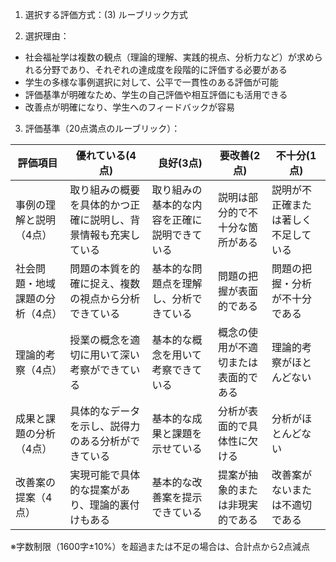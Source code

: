 1. 選択する評価方式：(3) ルーブリック方式

2. 選択理由：
- 社会福祉学は複数の観点（理論的理解、実践的視点、分析力など）が求められる分野であり、それぞれの達成度を段階的に評価する必要がある
- 学生の多様な事例選択に対して、公平で一貫性のある評価が可能
- 評価基準が明確なため、学生の自己評価や相互評価にも活用できる
- 改善点が明確になり、学生へのフィードバックが容易

3. 評価基準（20点満点のルーブリック）：

| 評価項目 | 優れている(4点) | 良好(3点) | 要改善(2点) | 不十分(1点) |
|---------|--------------|----------|-----------|-----------|
| 事例の理解と説明（4点） | 取り組みの概要を具体的かつ正確に説明し、背景情報も充実している | 取り組みの基本的な内容を正確に説明できている | 説明は部分的で不十分な箇所がある | 説明が不正確または著しく不足している |
| 社会問題・地域課題の分析（4点） | 問題の本質を的確に捉え、複数の視点から分析できている | 基本的な問題点を理解し、分析できている | 問題の把握が表面的である | 問題の把握・分析が不十分である |
| 理論的考察（4点） | 授業の概念を適切に用いて深い考察ができている | 基本的な概念を用いて考察できている | 概念の使用が不適切または表面的である | 理論的考察がほとんどない |
| 成果と課題の分析（4点） | 具体的なデータを示し、説得力のある分析ができている | 基本的な成果と課題を示せている | 分析が表面的で具体性に欠ける | 分析がほとんどない |
| 改善案の提案（4点） | 実現可能で具体的な提案があり、理論的裏付けもある | 基本的な改善案を提示できている | 提案が抽象的または非現実的である | 改善案がないまたは不適切である |

※字数制限（1600字±10%）を超過または不足の場合は、合計点から2点減点